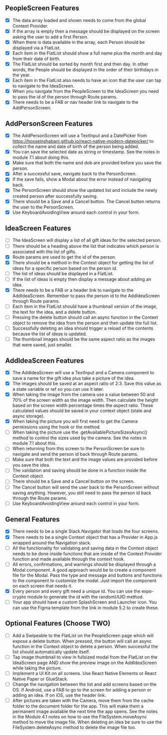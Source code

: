 ## PeopleScreen Features
- [X] The data array loaded and shown needs to come from the global Context Provider.
- [X] If the array is empty then a message should be displayed on the screen asking the user to add a first Person.
- [X] When there is data available in the array, each Person should be displayed via a FlatList.
- [X] Each item in the FlatList should show a full name plus the month and day from their date of birth.
- [X] The FlatList should be sorted by month first and then day. In other words, the People should be displayed in the order of their birthdays in the year.
- [X] Each item in the FlatList also needs to have an icon that the user can tap to navigate to the IdeaScreen.
- [X] When you navigate from the PeopleScreen to the IdeaScreen you need to pass the id of the person through Route params.
- [X] There needs to be a FAB or nav header link to navigate to the AddPersonScreen.

## AddPersonScreen Features
- [X] The AddPersonScreen will use a TextInput and a DatePicker from https://hosseinshabani.github.io/react-native-modern-datepicker/ to collect the name and date of birth of the person being added.
- [X] You can save the selected date as string or timestamp. See the notes in module 7.1 about doing this.
- [X] Make sure that both the name and dob are provided before you save the person.
- [X] After a successful save, navigate back to the PersonScreen.
- [X] If the save fails, show a Modal about the error instead of navigating back.
- [X] The PersonScreen should show the updated list and include the newly created person after successfully saving.
- [X] There should be a Save and a Cancel button. The Cancel button returns the user to the PersonScreen.
- [X] Use KeyboardAvoidingView around each control in your form.

## IdeaScreen Features
- [ ] The IdeaScreen will display a list of all gift ideas for the selected person.
- [ ] There should be a heading above the list that indicates which person is associated with the list of gifts.
- [X] Route params are used to get the id of the person.
- [X] There should be a method in the Context object for getting the list of ideas for a specific person based on the person id.
- [ ] The list of ideas should be displayed in a FlatList.
- [ ] If the list of ideas is empty then display a message about adding an idea.
- [X] There needs to be a FAB or a header link to navigate to the AddIdeaScreen. Remember to pass the person id to the AddIdeaScreen through Route params.
- [ ] Each item in the FlatList should have a thumbnail version of the image, the text for the idea, and a delete button.
- [ ] Pressing the delete button should call an async function in the Context object to remove the idea from the person and then update the full list.
- [ ] Successfully deleting an idea should trigger a reload of the contents because the list of ideas is updated.
- [ ] The thumbnail images should be the same aspect ratio as the images that were saved, just smaller.

## AddIdeaScreen Features
- [X] The AddIdeaScreen will use a TextInput and a Camera component to save a name for the gift idea plus take a picture of the idea.
- [X] The images should be saved at an aspect ratio of 2:3. Save this value as a state variable or ref so you can use it later.
- [X] When taking the image from the camera use a value between 50 and 70% of the screen width as the image width. Then calculate the height based on the screen width percentage times the aspect ratio. These calculated values should be saved in your context object (state and async storage).
- [X] When taking the picture you will first need to get the Camera permissions using the hook or the method.
- [ ] When taking the picture use the .getAvailablePictureSizesAsync() method to control the sizes used by the camera. See the notes in module 7.1 about this.
- [ ] When returning from this screen to the PersonScreen be sure to navigate and send the person id back through Route params.
- [ ] Make sure that both the text and the image values are provided before you save the idea.
- [ ] The validation and saving should be done in a function inside the Context object.
- [ ] There should be a Save and a Cancel button on the screen.
- [ ] The Cancel button will send the user back to the PersonScreen without saving anything. However, you still need to pass the person id back through the Route params.
- [ ] Use KeyboardAvoidingView around each control in your form.

## General Features
- [X] There needs to be a single Stack.Navigator that loads the four screens.
- [X] There needs to be a single Context object that has a Provider in App.js wrapped around the Navigation stack.
- [ ] All the functionality for validating and saving data in the Context object needs to be done inside functions that are inside of the Context Provider function and made available through the context hook.
- [ ] All errors, confirmations, and warnings should be displayed through a Modal component. A good approach would be to create a component file for the Modal. Pass the type and message and buttons and functions to the component to customize the modal. Just import the component on each screen that needs it.
- [X] Every person and every gift need a unique id. You can use the expo-crypto module to generate the id with the randomUUID method.
- [ ] Your app should have a custom SplashScreen and Launcher icon. You can use the Figma template from the link in module 5.2 to create these.

## Optional Features (Choose TWO)
- [ ] Add a Swipeable to the FlatList on the PeopleScreen page which will expose a delete button. When pressed, the button will call an async function in the Context object to delete a person. When successful the list should automatically update itself.
- [ ] Tap image thumbnail to view in fullsized modal from the FlatList on the IdeaScreen page AND show the preview image on the AddIdeaScreen while taking the picture.
- [ ] Implement a UI Kit on all screens. Use React Native Elements or React Native Paper or GlueStack.
- [ ] Change the navigation between the list and add screens based on the OS. If Android, use a FAB to go to the screen for adding a person or adding an idea. If on iOS, use the header link.
- [ ] After pictures are taken with the Camera, move them from the cache folder to the document folder for the app. This will make them a permanent image available the next time the app opens. See the notes in the Module 4.1 notes on how to use the FileSystem.moveAsync method to move the image file. When deleting an idea be sure to use the FileSystem.deleteAsync method to delete the image file too.